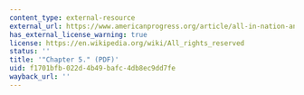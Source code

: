 ```yaml
---
content_type: external-resource
external_url: https://www.americanprogress.org/article/all-in-nation-an-america-that-works-for-all/
has_external_license_warning: true
license: https://en.wikipedia.org/wiki/All_rights_reserved
status: ''
title: '"Chapter 5." (PDF)'
uid: f1701bfb-022d-4b49-bafc-4db8ec9dd7fe
wayback_url: ''
---
```

